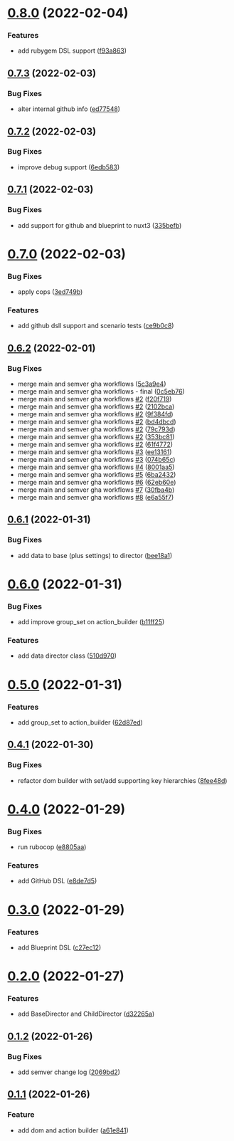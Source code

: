 # [0.8.0](https://github.com/klueless-io/k_director/compare/v0.7.3...v0.8.0) (2022-02-04)


### Features

* add rubygem DSL support ([f93a863](https://github.com/klueless-io/k_director/commit/f93a86338d703771ba43a8e9ed5e7c8e9d1a7778))

## [0.7.3](https://github.com/klueless-io/k_director/compare/v0.7.2...v0.7.3) (2022-02-03)


### Bug Fixes

* alter internal github info ([ed77548](https://github.com/klueless-io/k_director/commit/ed77548eee2f1cdd0c9799f0842b0e44e79ed2f4))

## [0.7.2](https://github.com/klueless-io/k_director/compare/v0.7.1...v0.7.2) (2022-02-03)


### Bug Fixes

* improve debug support ([6edb583](https://github.com/klueless-io/k_director/commit/6edb583e3aa467fbd77f4b30f2250dca9a170c7a))

## [0.7.1](https://github.com/klueless-io/k_director/compare/v0.7.0...v0.7.1) (2022-02-03)


### Bug Fixes

* add support for github and blueprint to nuxt3 ([335befb](https://github.com/klueless-io/k_director/commit/335befbc427e156f9fe52407641fe720e22b2bb3))

# [0.7.0](https://github.com/klueless-io/k_director/compare/v0.6.2...v0.7.0) (2022-02-03)


### Bug Fixes

* apply cops ([3ed749b](https://github.com/klueless-io/k_director/commit/3ed749b504264f93dfcfbc7c57fb10e91c1aca36))


### Features

* add github dsll support and scenario tests ([ce9b0c8](https://github.com/klueless-io/k_director/commit/ce9b0c8ad6df9dc1154074e9e23c5310919bd112))

## [0.6.2](https://github.com/klueless-io/k_director/compare/v0.6.1...v0.6.2) (2022-02-01)


### Bug Fixes

* merge main and semver gha workflows ([5c3a9e4](https://github.com/klueless-io/k_director/commit/5c3a9e4a6f01129cc513760b86453a4201835765))
* merge main and semver gha workflows - final ([0c5eb76](https://github.com/klueless-io/k_director/commit/0c5eb76d8008d5ec869fdb9c9adcc306e6a51604))
* merge main and semver gha workflows [#2](https://github.com/klueless-io/k_director/issues/2) ([f20f719](https://github.com/klueless-io/k_director/commit/f20f719f5f82d5761b9886b1d294750a761a7376))
* merge main and semver gha workflows [#2](https://github.com/klueless-io/k_director/issues/2) ([2102bca](https://github.com/klueless-io/k_director/commit/2102bca3ebe67d75e4d8d6c12cf962420371264c))
* merge main and semver gha workflows [#2](https://github.com/klueless-io/k_director/issues/2) ([9f384fd](https://github.com/klueless-io/k_director/commit/9f384fd88ab7ec39fd15b256b61c146e113f4a8d))
* merge main and semver gha workflows [#2](https://github.com/klueless-io/k_director/issues/2) ([bd4dbcd](https://github.com/klueless-io/k_director/commit/bd4dbcd842f5dee4dabc7eb9495a6f143a02d3ef))
* merge main and semver gha workflows [#2](https://github.com/klueless-io/k_director/issues/2) ([79c793d](https://github.com/klueless-io/k_director/commit/79c793d46accb10dc81a0bc0b9f8bbc451f03df7))
* merge main and semver gha workflows [#2](https://github.com/klueless-io/k_director/issues/2) ([353bc81](https://github.com/klueless-io/k_director/commit/353bc81eab7759fba7be3d12ca73293699c70146))
* merge main and semver gha workflows [#2](https://github.com/klueless-io/k_director/issues/2) ([61f4772](https://github.com/klueless-io/k_director/commit/61f4772cac5400b0085f9081a46f8fbc68471534))
* merge main and semver gha workflows [#3](https://github.com/klueless-io/k_director/issues/3) ([ee13161](https://github.com/klueless-io/k_director/commit/ee131618a66dea1a0996f4be897bcfe6b902482f))
* merge main and semver gha workflows [#3](https://github.com/klueless-io/k_director/issues/3) ([074b65c](https://github.com/klueless-io/k_director/commit/074b65cfd95d1e6fc355f8ec0d47f03ec6c9b867))
* merge main and semver gha workflows [#4](https://github.com/klueless-io/k_director/issues/4) ([8001aa5](https://github.com/klueless-io/k_director/commit/8001aa5be830197baaa5e956c6b5bd010479fd60))
* merge main and semver gha workflows [#5](https://github.com/klueless-io/k_director/issues/5) ([6ba2432](https://github.com/klueless-io/k_director/commit/6ba2432126c8c1fe5e157d470e6c8609cea174d6))
* merge main and semver gha workflows [#6](https://github.com/klueless-io/k_director/issues/6) ([62eb60e](https://github.com/klueless-io/k_director/commit/62eb60e55dbfed3aa16faf17e137b39505e2e8a8))
* merge main and semver gha workflows [#7](https://github.com/klueless-io/k_director/issues/7) ([30fba4b](https://github.com/klueless-io/k_director/commit/30fba4b7da6aced100dfd68a750e051f6ddc0da8))
* merge main and semver gha workflows [#8](https://github.com/klueless-io/k_director/issues/8) ([e6a55f7](https://github.com/klueless-io/k_director/commit/e6a55f73235a556861140358592f6b5d031dec24))

## [0.6.1](https://github.com/klueless-io/k_director/compare/v0.6.0...v0.6.1) (2022-01-31)


### Bug Fixes

* add data to base (plus settings) to director ([bee18a1](https://github.com/klueless-io/k_director/commit/bee18a1eda36d802611c5cf354031963daa82c69))

# [0.6.0](https://github.com/klueless-io/k_director/compare/v0.5.0...v0.6.0) (2022-01-31)


### Bug Fixes

* add improve group_set on action_builder ([b11ff25](https://github.com/klueless-io/k_director/commit/b11ff25475d48c07af67f3e82bff58ab903ae4a5))


### Features

* add data director class ([510d970](https://github.com/klueless-io/k_director/commit/510d9701480a57580b0cc4f4a58398ce7752a431))

# [0.5.0](https://github.com/klueless-io/k_director/compare/v0.4.1...v0.5.0) (2022-01-31)


### Features

* add group_set to action_builder ([62d87ed](https://github.com/klueless-io/k_director/commit/62d87ed27cb1479cf5ba3a2fa8cac70fa71f63fd))

## [0.4.1](https://github.com/klueless-io/k_director/compare/v0.4.0...v0.4.1) (2022-01-30)


### Bug Fixes

* refactor dom builder with set/add supporting key hierarchies ([8fee48d](https://github.com/klueless-io/k_director/commit/8fee48d12dfb37210ed87d0fb22222bd2db3da28))

# [0.4.0](https://github.com/klueless-io/k_director/compare/v0.3.0...v0.4.0) (2022-01-29)


### Bug Fixes

* run rubocop ([e8805aa](https://github.com/klueless-io/k_director/commit/e8805aaddfde04ba1def563d3f7e5e311fa2841a))


### Features

* add GitHub DSL ([e8de7d5](https://github.com/klueless-io/k_director/commit/e8de7d599af16be9dced907617d534f029e1e1ad))

# [0.3.0](https://github.com/klueless-io/k_director/compare/v0.2.0...v0.3.0) (2022-01-29)


### Features

* add Blueprint DSL ([c27ec12](https://github.com/klueless-io/k_director/commit/c27ec124b8c55b84f2dfd67f37de6ab2c4fb8d22))

# [0.2.0](https://github.com/klueless-io/k_director/compare/v0.1.2...v0.2.0) (2022-01-27)


### Features

* add BaseDirector and ChildDirector ([d32265a](https://github.com/klueless-io/k_director/commit/d32265a1e46811bde6bdfbef4b8c9dc8602a8f88))

## [0.1.2](https://github.com/klueless-io/k_director/compare/v0.1.1...v0.1.2) (2022-01-26)


### Bug Fixes

* add semver change log ([2069bd2](https://github.com/klueless-io/k_director/commit/2069bd24b9d32649c666480da76781514beeecf3))


## [0.1.1](https://github.com/klueless-io/k_director/compare/v0.1.0...v0.1.1) (2022-01-26)

### Feature

* add dom and action builder ([a61e841](https://github.com/klueless-io/k_director/commit/a61e841a40f544f4751e4aaa012d60a447d2dfab))
